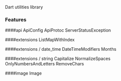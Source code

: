 Dart utilities library

### Features

####api
ApiConfig
ApiProtoc
ServerStatusException

####extensions
ListMapWithIndex

####extensions / date_time
DateTimeModifiers
Months

####extensions / string
Capitalize
NormalizeSpaces
OnlyNumbersAndLetters
RemoveChars

####image
Image



